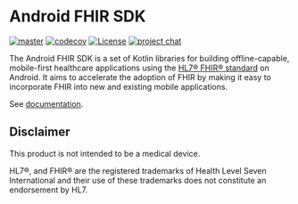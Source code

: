 # Android FHIR SDK

[![master](https://github.com/google/android-fhir/actions/workflows/build.yml/badge.svg?branch=master)](https://github.com/google/android-fhir/actions/workflows/build.yml) [![codecov](https://codecov.io/gh/google/android-fhir/branch/master/graph/badge.svg?token=PDSC4WRDTQ)](https://codecov.io/gh/google/android-fhir/branch/master) [![License](https://img.shields.io/badge/License-Apache_2.0-blue.svg)](https://opensource.org/licenses/Apache-2.0) [![project chat](https://img.shields.io/badge/zulip-join_chat-brightgreen.svg)](https://chat.fhir.org/#narrow/stream/276344-android)

The Android FHIR SDK is a set of Kotlin libraries for building offline-capable, mobile-first
healthcare applications using the [HL7® FHIR® standard](https://www.hl7.org/fhir/) on Android. It
aims to accelerate the adoption of FHIR by making it easy to incorporate FHIR into new and existing
mobile applications.

See [documentation](google.github.io/android-fhir/).

## Disclaimer

This product is not intended to be a medical device.

HL7®, and FHIR® are the registered trademarks of Health Level Seven International and their use of
these trademarks does not constitute an endorsement by HL7.
